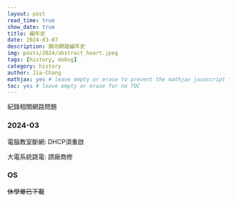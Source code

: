 ```yaml
---
layout: post
read_time: true
show_date: true
title: 編年史
date: 2024-03-07
description: 腸功網路編年史
img: posts/2024/abstract_heart.jpeg
tags: [history, debug]
category: history
author: Jia-Chang
mathjax: yes # leave empty or erase to prevent the mathjax javascript from loading
toc: yes # leave empty or erase for no TOC
---
```


紀錄相關網路問題


### 2024-03

電腦教室斷網: DHCP須重啟

大電系統跳電: 請廠商修









### OS

~~休學單已下載~~
